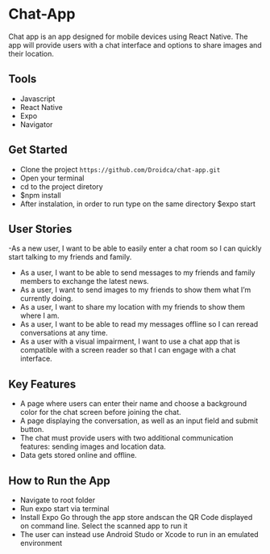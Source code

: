 
# Chat-App

Chat app is an app designed for mobile devices using React Native. The app will
provide users with a chat interface and options to share images and their
location.


## Tools

- Javascript
- React Native
- Expo
- Navigator

## Get Started


- Clone the project ```https://github.com/Droidca/chat-app.git```
- Open your terminal
- cd to the project diretory
- $npm install
- After instalation, in order to run type on the same directory $expo start

## User Stories
-As a new user, I want to be able to easily enter a chat room so I can quickly start talking to my
friends and family.
- As a user, I want to be able to send messages to my friends and family members to exchange
the latest news.
- As a user, I want to send images to my friends to show them what I’m currently doing.
- As a user, I want to share my location with my friends to show them where I am.
- As a user, I want to be able to read my messages offline so I can reread conversations at any
time.
- As a user with a visual impairment, I want to use a chat app that is compatible with a screen
reader so that I can engage with a chat interface.


## Key Features
- A page where users can enter their name and choose a background color for the chat screen
before joining the chat.
- A page displaying the conversation, as well as an input field and submit button.
- The chat must provide users with two additional communication features: sending images
and location data.
- Data gets stored online and offline.

## How to Run the App

- Navigate to root folder
- Run expo start via terminal
- Install Expo Go through the app store andscan the QR Code displayed on command line. Select the scanned app to run it
- The user can instead use Android Studo or Xcode to run in an emulated environment


